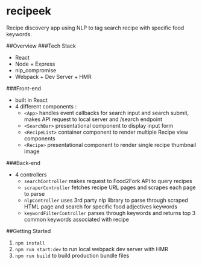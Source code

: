 # recipeek
Recipe discovery app using NLP to tag search recipe with specific food keywords.

##Overview
###Tech Stack
- React
- Node + Express
- nlp_compromise
- Webpack + Dev Server + HMR

###Front-end
- built in React
- 4 different components :
  - ``<App>`` handles event callbacks for search input and search submit, makes API request to local server and /search endpoint
  - ``<SearchBar>`` presentational component to display input form
  - ``<RecipeList>`` container component to render multiple Recipe view components
  - ``<Recipe>`` presentational component to render single recipe thumbnail image

###Back-end
- 4 controllers
  - ``searchController`` makes request to Food2Fork API to query recipes
  - ``scraperController`` fetches recipe URL pages and scrapes each page to parse
  - ``nlpController`` uses 3rd party nlp library to parse through scraped HTML page and search for specific food adjectives keywords
  - ``keywordFilterController`` parses through keywords and returns top 3 common keywords associated with recipe

##Getting Started 

1. ``npm install``
2. ``npm run start:dev`` to run local webpack dev server with HMR
3. ``npm run build`` to build production bundle files
